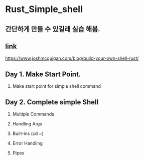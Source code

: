 # Rust_Simple_shell

## 간단하게 만들 수 있길래 실습 해봄.

## link

https://www.joshmcguigan.com/blog/build-your-own-shell-rust/

## Day 1. Make Start Point.

1. Make start point for simple shell command

## Day 2. Complete simple Shell

1. Multiple Commands

2. Handling Args

3. Built-ins (cd ~)

4. Error Handling

5. Pipes
